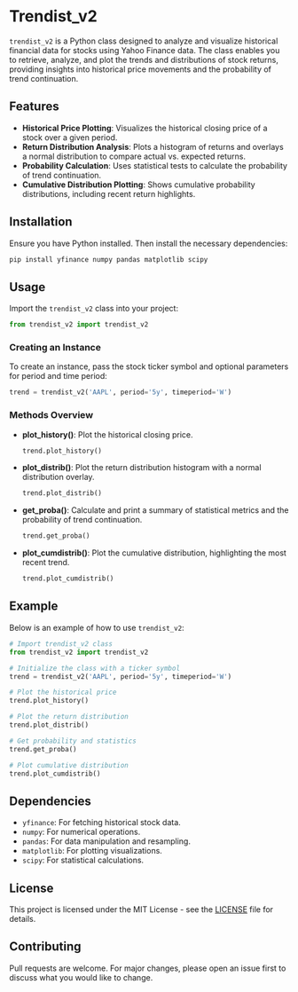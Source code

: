
# Trendist_v2

`trendist_v2` is a Python class designed to analyze and visualize historical financial data for stocks using Yahoo Finance data. The class enables you to retrieve, analyze, and plot the trends and distributions of stock returns, providing insights into historical price movements and the probability of trend continuation.

## Features

- **Historical Price Plotting**: Visualizes the historical closing price of a stock over a given period.
- **Return Distribution Analysis**: Plots a histogram of returns and overlays a normal distribution to compare actual vs. expected returns.
- **Probability Calculation**: Uses statistical tests to calculate the probability of trend continuation.
- **Cumulative Distribution Plotting**: Shows cumulative probability distributions, including recent return highlights.

## Installation

Ensure you have Python installed. Then install the necessary dependencies:

```bash
pip install yfinance numpy pandas matplotlib scipy
```

## Usage

Import the `trendist_v2` class into your project:

```python
from trendist_v2 import trendist_v2
```

### Creating an Instance

To create an instance, pass the stock ticker symbol and optional parameters for period and time period:

```python
trend = trendist_v2('AAPL', period='5y', timeperiod='W')
```

### Methods Overview

- **plot_history()**: Plot the historical closing price.
  
    ```python
    trend.plot_history()
    ```
  
- **plot_distrib()**: Plot the return distribution histogram with a normal distribution overlay.
  
    ```python
    trend.plot_distrib()
    ```
  
- **get_proba()**: Calculate and print a summary of statistical metrics and the probability of trend continuation.
  
    ```python
    trend.get_proba()
    ```
  
- **plot_cumdistrib()**: Plot the cumulative distribution, highlighting the most recent trend.
  
    ```python
    trend.plot_cumdistrib()
    ```

## Example

Below is an example of how to use `trendist_v2`:

```python
# Import trendist_v2 class
from trendist_v2 import trendist_v2

# Initialize the class with a ticker symbol
trend = trendist_v2('AAPL', period='5y', timeperiod='W')

# Plot the historical price
trend.plot_history()

# Plot the return distribution
trend.plot_distrib()

# Get probability and statistics
trend.get_proba()

# Plot cumulative distribution
trend.plot_cumdistrib()
```

## Dependencies

- `yfinance`: For fetching historical stock data.
- `numpy`: For numerical operations.
- `pandas`: For data manipulation and resampling.
- `matplotlib`: For plotting visualizations.
- `scipy`: For statistical calculations.

## License

This project is licensed under the MIT License - see the [LICENSE](LICENSE) file for details.

## Contributing

Pull requests are welcome. For major changes, please open an issue first to discuss what you would like to change.
